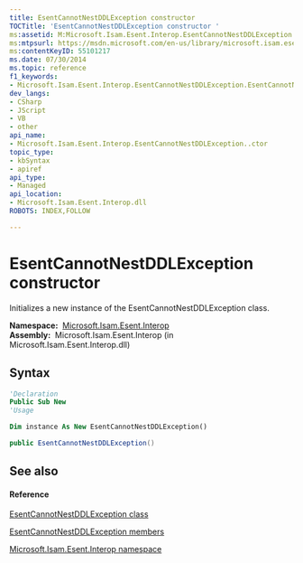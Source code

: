 ```yaml
---
title: EsentCannotNestDDLException constructor 
TOCTitle: 'EsentCannotNestDDLException constructor '
ms:assetid: M:Microsoft.Isam.Esent.Interop.EsentCannotNestDDLException.#ctor
ms:mtpsurl: https://msdn.microsoft.com/en-us/library/microsoft.isam.esent.interop.esentcannotnestddlexception.esentcannotnestddlexception(v=EXCHG.10)
ms:contentKeyID: 55101217
ms.date: 07/30/2014
ms.topic: reference
f1_keywords:
- Microsoft.Isam.Esent.Interop.EsentCannotNestDDLException.EsentCannotNestDDLException
dev_langs:
- CSharp
- JScript
- VB
- other
api_name: 
- Microsoft.Isam.Esent.Interop.EsentCannotNestDDLException..ctor
topic_type: 
- kbSyntax
- apiref
api_type: 
- Managed
api_location: 
- Microsoft.Isam.Esent.Interop.dll
ROBOTS: INDEX,FOLLOW

---
```


# EsentCannotNestDDLException constructor

Initializes a new instance of the EsentCannotNestDDLException class.

**Namespace:**  [Microsoft.Isam.Esent.Interop](hh596136\(v=exchg.10\).md)  
**Assembly:**  Microsoft.Isam.Esent.Interop (in Microsoft.Isam.Esent.Interop.dll)

## Syntax

``` vb
'Declaration
Public Sub New
'Usage

Dim instance As New EsentCannotNestDDLException()
```

``` csharp
public EsentCannotNestDDLException()
```

## See also

#### Reference

[EsentCannotNestDDLException class](dn274172\(v=exchg.10\).md)

[EsentCannotNestDDLException members](dn274121\(v=exchg.10\).md)

[Microsoft.Isam.Esent.Interop namespace](hh596136\(v=exchg.10\).md)

